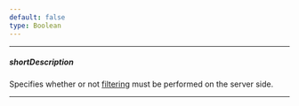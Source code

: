 ```yaml
---
default: false
type: Boolean
---
```

---
##### shortDescription
Specifies whether or not [filtering](/concepts/05%20Widgets/DataGrid/030%20Filtering '/Documentation/Guide/Widgets/DataGrid/Filtering/') must be performed on the server side.

---
